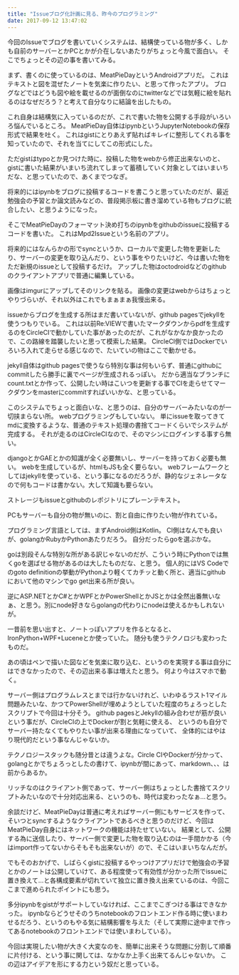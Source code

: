 ```yaml
---
title: "Issueブログ化計画に見る、昨今のプログラミング"
date: 2017-09-12 13:47:02
---
```


今回のIssueでブログを書いていくシステムは、結構使っている物が多く、しかも自前のサーバーとかPCとかが介在しないあたりがちょっと今風で面白い。
そこでちょっとその辺の事を書いてみる。

まず、書くのに使っているのは、MeatPieDayというAndroidアプリだ。
これはテキストと図を混ぜたノートを気楽に作りたい、と思って作ったアプリ。
ブログなどではどうも図や絵を載せるのが面倒なのにtwitterなどでは気軽に絵を貼れるのはなぜだろう？と考えて自分なりに結論を出したもの。


これ自身は結構気に入っているのだが、これで書いた物を公開する手段がいろいろ悩んでいるところ。
MeatPieDay自体はipynbというJupyterNotebookの保存形式で結果を吐く。
これはgistにとりあえず貼ればキレイに整形してくれる事を知っていたので、それを当てにしてこの形式にした。

ただgistはtypoとか見つけた時に、投稿した物をwebから修正出来ないのと、gistに書いた結果がいまいち流れてしまって蓄積していく対象としてはいまいちだな、と思っていたので、あくまでつなぎ。

将来的にはipynbをブログに投稿するコードを書こうと思っていたのだが、最近勉強会の予習とか論文読みなどの、普段掲示板に書き溜めている物もブログに統合したい、と思うようになった。


そこでMeatPieDayのフォーマット決め打ちのipynbをgithubのissueに投稿するコードを書いた。
これはMpd2Issueという名前のアプリ。

将来的にはなんらかの形でsyncというか、ローカルで変更した物を更新したり、サーバーの変更を取り込んだり、という事をやりたいけど、今は書いた物をただ新規のissueとして投稿するだけ。
アップした物はoctodroidなどのgithubのクライアントアプリで普通に編集している。

画像はimgurにアップしてそのリンクを貼る。
画像の変更はwebからはちょっとやりづらいが、それ以外はこれでもまぁまぁ我慢出来る。


issueからブログを生成する所はまだ書いていないが、github pagesでjekyllを使うつもりでいる。
これは以前Re:VIEWで書いたマークダウンからpdfを生成するのをCircleCIで動かしていた事があったのだが、これがなかなか良かったので、この路線を踏襲したいと思って模索した結果。
CircleCI側ではDockerでいろいろ入れて走らせる感じなので、たいていの物はここで動かせる。

jekyll自体はgithub pagesで使うなら特別な事は何もいらず、普通にgithubにcommitしたら勝手に裏でページが生成されるっぽい。
だから適当なブランチにcount.txtとか作って、公開したい時はこいつを更新する事でCIを走らせてマークダウンをmasterにcommitすればいいかな、と思っている。


このシステムでちょっと面白いな、と思うのは、自分のサーバーみたいなのが一切挟まらない所。
webプログラミングもしていない。
単にissueを取ってきてmdに変換するような、普通のテキスト処理の書捨てコードくらいでシステムが完成する。
それが走るのはCircleCIなので、そのマシンにログインする事すら無い。

djangoとかGAEとかの知識が全く必要無いし、サーバーを持っておく必要も無い。
webを生成しているが、htmlもJSも全く要らない。
webフレームワークとしてはjekyllを使っている、という事になるのだろうが、静的なジェネレータなので何もコードは書かない。大して知識も要らない。

ストレージもissueとgithubのレポジトリにプレーンテキスト。

PCもサーバーも自分の物が無いのに、割と自由に作りたい物が作れている。

プログラミング言語としては、まずAndroid側はKotlin。
CI側はなんでも良いが、golangかRubyかPythonあたりだろう。
自分だったらgoを選ぶかな。

goは別段そんな特別な所がある訳じゃないのだが、こういう時にPythonでは無くgoを選ばせる物があるのは大したものだな、と思う。
個人的にはVS Codeでのgoto definitionの挙動がPythonより軽くてカチッと動く所と、適当にgithubにおいて他のマシンでgo get出来る所が良い。



逆にASP.NETとかC#とかWPFとかPowerShellとかJSとかは全然出番無いなぁ、と思う。別にnode好きならgolangの代わりにnodeは使えるかもしれないが。

一昔前を思い出すと、ノートっぽいアプリを作るとなると、IronPython+WPF+Luceneとか使っていた。
随分も使うテクノロジも変わったものだ。

あの頃はペンで描いた図などを気楽に取り込む、というのを実現する事は自分にはできなかったので、その辺出来る事は増えたと思う。
何より今はスマホで動く。

サーバー側はプログラムレスとまでは行かないけれど、いわゆるラスト1マイル問題みたいな、かつてPowerShellが埋めようとしていた程度のちょろっとしたスクリプトで今回は十分そう。
github pagesとJekyllの組み合わせが筋が良いという事だが、CircleCIの上でDockerが割と気軽に使える、
というのも自分でサーバー持たなくてもやりたい事が出来る理由になっていて、
全体的にはやはり現代的だという事なんじゃないか。

テクノロジースタックも随分昔とは違うよな。Circle CIやDockerが分かって、golangとかでちょろっとしたの書けて、ipynbが間にあって、markdown、、、は前からあるか。

リッチなのはクライアント側であって、サーバー側はちょっとした書捨てスクリプトみたいなので十分対応出来る、というのも、時代は変わったなぁ…と思う。


余談だけど、MeatPieDayは普通に考えればサーバー側にもサービスを作って、そいつとsyncするようなクライアントであるべきと思うのだけど、今回はMeatPieDay自身にはネットワークの機能は持たせていない。
結果として、公開する為に送信したり、サーバー側で変更した物を取り込むのは一手間かかる（今はimport作ってないからそもそも出来ないが）ので、そこはいまいちなんだが。

でもそのおかげで、しばらくgistに投稿するやっつけアプリだけで勉強会の予習とかのノートは公開していけて、ある程度使って有効性が分かった所でissueに置き換えて…と各構成要素が切れていて独立に置き換え出来ているのは、今回ここまで進められたポイントにも思う。

多分ipynbをgistがサポートしていなければ、ここまでこぎつける事はできなかった。
ipynbならどうせそのうちnotebookのフロントエンド作る時に使いまわせるだろう、というのもやる気に結構影響を与えた（そして実際に途中まで作ってあるnotebookのフロントエンドでは使いまわしている）。

今回は実現したい物が大きく大変なのを、簡単に出来そうな問題に分割して順番に片付ける、という事に関しては、なかなか上手く出来てるんじゃないか。
この辺はアイデアを形にする力という奴だと思っている。
